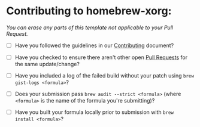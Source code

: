 # Contributing to homebrew-xorg:

_You can erase any parts of this template not applicable to your Pull Request._

- [ ] Have you followed the guidelines in our [Contributing](https://github.com/Linuxbrew/homebrew-xorg/blob/master/.github/CONTRIBUTING.md) document?
- [ ] Have you checked to ensure there aren't other open [Pull Requests](https://github.com/Linuxbrew/homebrew-xorg/pulls) for the same update/change?
- [ ] Have you included a log of the failed build without your patch using `brew gist-logs <formula>`?
- [ ] Does your submission pass
`brew audit --strict <formula>` (where `<formula>` is the name of the formula you're submitting)?
- [ ] Have you built your formula locally prior to submission with `brew install <formula>`?

